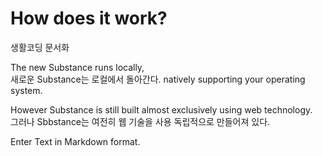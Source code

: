 # How does it work?

생활코딩 문서화

The new Substance runs locally, 
<br />새로운 Substance는 로컬에서 돌아간다.
natively supporting your operating system. 

However Substance is still built 
	almost exclusively using web technology.
<br />그러나 Sbbstance는 여전히 웹 기술을 사용 독립적으로 만들어져 있다.


Enter Text in Markdown format.